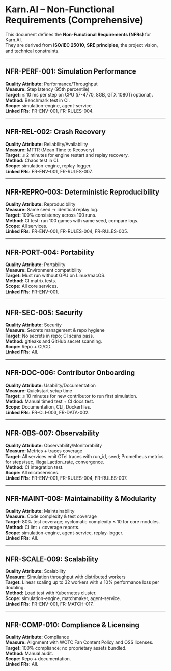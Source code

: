 # Karn.AI – Non-Functional Requirements (Comprehensive)

This document defines the **Non-Functional Requirements (NFRs)** for Karn.AI.  
They are derived from **ISO/IEC 25010**, **SRE principles**, the project vision, and technical constraints.

---

## NFR-PERF-001: Simulation Performance
**Quality Attribute:** Performance/Throughput  
**Measure:** Step latency (95th percentile)  
**Target:** ≤ 10 ms per step on CPU (i7-4770, 8GB, GTX 1080Ti optional).  
**Method:** Benchmark test in CI.  
**Scope:** simulation-engine, agent-service.  
**Linked FRs:** FR-ENV-001, FR-RULES-004.  

---

## NFR-REL-002: Crash Recovery
**Quality Attribute:** Reliability/Availability  
**Measure:** MTTR (Mean Time to Recovery)  
**Target:** ≤ 2 minutes for engine restart and replay recovery.  
**Method:** Chaos test in CI.  
**Scope:** simulation-engine, replay-logger.  
**Linked FRs:** FR-ENV-001, FR-RULES-007.  

---

## NFR-REPRO-003: Deterministic Reproducibility
**Quality Attribute:** Reproducibility  
**Measure:** Same seed → identical replay log.  
**Target:** 100% consistency across 100 runs.  
**Method:** CI test: run 100 games with same seed, compare logs.  
**Scope:** All services.  
**Linked FRs:** FR-ENV-001, FR-RULES-004, FR-RULES-005.  

---

## NFR-PORT-004: Portability
**Quality Attribute:** Portability  
**Measure:** Environment compatibility  
**Target:** Must run without GPU on Linux/macOS.  
**Method:** CI matrix tests.  
**Scope:** All core services.  
**Linked FRs:** FR-ENV-001.  

---

## NFR-SEC-005: Security
**Quality Attribute:** Security  
**Measure:** Secrets management & repo hygiene  
**Target:** No secrets in repo; CI scans pass.  
**Method:** gitleaks and GitHub secret scanning.  
**Scope:** Repo + CI/CD.  
**Linked FRs:** All.  

---

## NFR-DOC-006: Contributor Onboarding
**Quality Attribute:** Usability/Documentation  
**Measure:** Quickstart setup time  
**Target:** ≤ 10 minutes for new contributor to run first simulation.  
**Method:** Manual timed test + CI docs test.  
**Scope:** Documentation, CLI, Dockerfiles.  
**Linked FRs:** FR-CLI-003, FR-DATA-002.  

---

## NFR-OBS-007: Observability
**Quality Attribute:** Observability/Monitorability  
**Measure:** Metrics + traces coverage  
**Target:** All services emit OTel traces with run_id, seed; Prometheus metrics for steps/sec, illegal_action_rate, convergence.  
**Method:** CI integration test.  
**Scope:** All microservices.  
**Linked FRs:** FR-ENV-001, FR-RULES-004, FR-RULES-007.  

---

## NFR-MAINT-008: Maintainability & Modularity
**Quality Attribute:** Maintainability  
**Measure:** Code complexity & test coverage  
**Target:** 80% test coverage; cyclomatic complexity ≤ 10 for core modules.  
**Method:** CI lint + coverage reports.  
**Scope:** simulation-engine, agent-service, replay-logger.  
**Linked FRs:** All.  

---

## NFR-SCALE-009: Scalability
**Quality Attribute:** Scalability  
**Measure:** Simulation throughput with distributed workers  
**Target:** Linear scaling up to 32 workers with ≤ 10% performance loss per doubling.  
**Method:** Load test with Kubernetes cluster.  
**Scope:** simulation-engine, matchmaker, agent-service.  
**Linked FRs:** FR-ENV-001, FR-MATCH-017.  

---

## NFR-COMP-010: Compliance & Licensing
**Quality Attribute:** Compliance  
**Measure:** Alignment with WOTC Fan Content Policy and OSS licenses.  
**Target:** 100% compliance; no proprietary assets bundled.  
**Method:** Manual audit.  
**Scope:** Repo + documentation.  
**Linked FRs:** All.  
